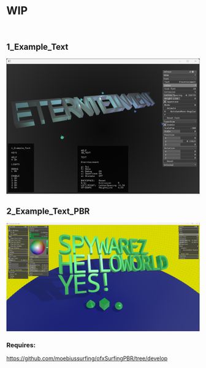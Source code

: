 #  WIP

</br>

## 1_Example_Text
![](1_Example_Text/Capture.PNG)

## 2_Example_Text_PBR
![](2_Example_Text_PBR/Capture.PNG)

### Requires:
https://github.com/moebiussurfing/ofxSurfingPBR/tree/develop
